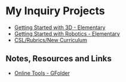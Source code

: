 # My Inquiry Projects

- [Getting Started with 3D - Elementary](elem-3d.md)
- [Getting Started with Robotics - Elementary](elem-robotics.md)
- [CSL/Rubrics/New Curriculum](csl-rubrics.md)

## Notes, Resources and Links
- [Online Tools - GFolder](https://drive.google.com/drive/u/0/folders/0BysMfTbvAUUVd1p1QjYya3lMOXM)
